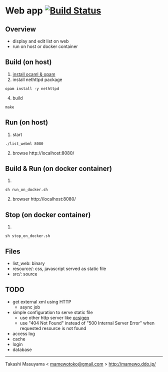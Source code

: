 Web app [![Build Status](https://travis-ci.org/mamewotoko/list_webml.svg?branch=master)](https://travis-ci.org/mamewotoko/list_webml)
=======
Overview
--------
* display and edit list on web
* run on host or docker container

Build (on host)
---------------
1. [install ocaml & opam](https://ocaml.org/docs/install.html)
2. install nethttpd package
```
opam install -y nethttpd
```
4. build
```
make 
```

Run (on host)
------------
1. start
```
./list_webml 8080
```
2. browse http://localhost:8080/

Build & Run (on docker container)
--------------------------------
1. 
```
sh run_on_docker.sh
```
2. browser http://localhost:8080/

Stop (on docker container)
--------------------------
1.
```
sh stop_on_docker.sh
```

Files
-----
* list_web: binary
* resource/: css, javascript served as static file
* src/: source

TODO
----
* get external xml using HTTP
  * async job
* simple configuration to serve static file
  * use other http server like [ocsigen](http://ocsigen.org/)
  * use "404 Not Found" instead of "500 Internal Server Error"
    when requested resource is not found
* access log
* cache 
* login
* database

----
Takashi Masuyama < mamewotoko@gmail.com >
http://mamewo.ddo.jp/
